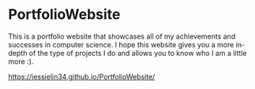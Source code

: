 # PortfolioWebsite

This is a portfolio website that showcases all of my achievements and successes in computer science. I hope this website gives you a more in-depth of the type of projects I do and allows you to know who I am a little more :).

https://jessielin34.github.io/PortfolioWebsite/
